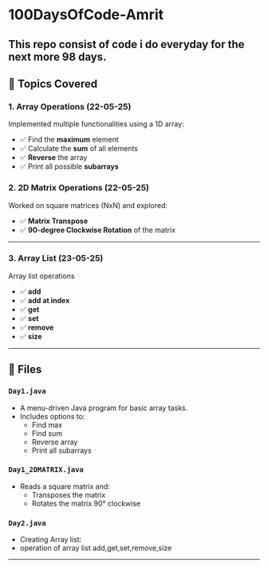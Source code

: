 # 100DaysOfCode-Amrit
This repo consist of code i do everyday for the next more 98 days. 
---

## 🔢 Topics Covered

### 1. Array Operations (22-05-25)
Implemented multiple functionalities using a 1D array:
- ✅ Find the **maximum** element
- ✅ Calculate the **sum** of all elements
- ✅ **Reverse** the array
- ✅ Print all possible **subarrays**

### 2. 2D Matrix Operations (22-05-25)
Worked on square matrices (NxN) and explored:
- ✅ **Matrix Transpose**
- ✅ **90-degree Clockwise Rotation** of the matrix

---
### 3. Array List (23-05-25)
Array list operations
- ✅ **add**
- ✅ **add at index**
- ✅ **get**
- ✅ **set**
- ✅ **remove**
- ✅ **size** 

---

## 📂 Files

### `Day1.java`
- A menu-driven Java program for basic array tasks.
- Includes options to:
  - Find max
  - Find sum
  - Reverse array
  - Print all subarrays

### `Day1_2DMATRIX.java`
- Reads a square matrix and:
  - Transposes the matrix
  - Rotates the matrix 90° clockwise

### `Day2.java`
- Creating Array list:
- operation of array list add,get,set,remove,size

---

